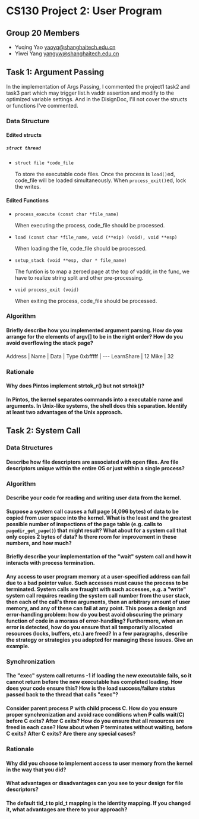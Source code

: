 # CS130 Project 2: User Program

## Group 20 Members

- Yuqing Yao yaoyq@shanghaitech.edu.cn
- Yiwei Yang yangyw@shanghaitech.edu.cn

## Task 1: Argument Passing

In the implementation of Args Passing, I commented the project1 task2 and task3 part which may trigger list.h vaddr assertion and modify to the optimized variable settings. And in the DisignDoc, I'll not cover the structs or functions I've commented.

### Data Structure 

#### Edited structs

##### `struct thread`

- `struct file *code_file`

  To store the executable code files. Once the process is `load()`ed, code_file will be loaded simultaneously. When `process_exit()`ed, lock the writes.

#### Edited Functions

- `process_execute (const char *file_name)`
  
  When executing the process, code_file should be processed.
  
- `load (const char *file_name, void (**eip) (void), void **esp)`

  When loading the file, code_file should be processed.

- `setup_stack (void **esp, char * file_name)`

  The funtion is to map a zeroed page at the top of vaddr, in the func, we have to realize string split and other pre-processing.

- `void process_exit (void)`

  When exiting the process, code_file should be processed.

### Algorithm

#### Briefly describe how you implemented argument parsing.  How do you arrange for the elements of argv[] to be in the right order? How do you avoid overflowing the stack page?

Address | Name | Data | Type
0xbfffff | ---
LearnShare | 12
Mike |  32

### Rationale

#### Why does Pintos implement strtok_r() but not strtok()?

#### In Pintos, the kernel separates commands into a executable name and arguments.  In Unix-like systems, the shell does this separation.  Identify at least two advantages of the Unix approach.

## Task 2: System Call

### Data Structures

#### Describe how file descriptors are associated with open files. Are file descriptors unique within the entire OS or just within a single process?

### Algorithm

#### Describe your code for reading and writing user data from the kernel.

#### Suppose a system call causes a full page (4,096 bytes) of data to be copied from user space into the kernel.  What is the least and the greatest possible number of inspections of the page table (e.g. calls to `pagedir_get_page()`) that might result?  What about for a system call that only copies 2 bytes of data?  Is there room for improvement in these numbers, and how much?

#### Briefly describe your implementation of the "wait" system call and how it interacts with process termination.

#### Any access to user program memory at a user-specified address can fail due to a bad pointer value.  Such accesses must cause the process to be terminated.  System calls are fraught with such accesses, e.g. a "write" system call requires reading the system call number from the user stack, then each of the call's three arguments, then an arbitrary amount of user memory, and any of these can fail at any point.  This poses a design and error-handling problem: how do you best avoid obscuring the primary function of code in a morass of error-handling?  Furthermore, when an error is detected, how do you ensure that all temporarily allocated resources (locks, buffers, etc.) are freed?  In a few paragraphs, describe the strategy or strategies you adopted for managing these issues.  Give an example.

### Synchronization

#### The "exec" system call returns -1 if loading the new executable fails, so it cannot return before the new executable has completed loading.  How does your code ensure this?  How is the load success/failure status passed back to the thread that calls "exec"?

#### Consider parent process P with child process C.  How do you ensure proper synchronization and avoid race conditions when P calls wait(C) before C exits?  After C exits?  How do you ensure that all resources are freed in each case?  How about when P terminates without waiting, before C exits?  After C exits?  Are there any special cases?

### Rationale

#### Why did you choose to implement access to user memory from the kernel in the way that you did?

#### What advantages or disadvantages can you see to your design for file descriptors?

#### The default tid_t to pid_t mapping is the identity mapping. If you changed it, what advantages are there to your approach?
